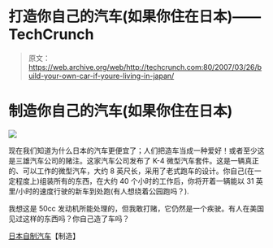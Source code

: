 # 打造你自己的汽车(如果你住在日本)——TechCrunch

> 原文：<https://web.archive.org/web/http://techcrunch.com:80/2007/03/26/build-your-own-car-if-youre-living-in-japan/>

# 制造你自己的汽车(如果你住在日本)

![](img/6b5be6b93684c50c07e4633a76f7e251.png)

现在我们知道为什么日本的汽车更便宜了；人们把造车当成一种爱好！或者至少这是三雄汽车公司的赌注。这家汽车公司发布了 K-4 微型汽车套件。这是一辆真正的、可以工作的微型汽车，大约 8 英尺长，采用了老式跑车的设计。你自己(在一定程度上)组装所有的东西，在大约 40 个小时的工作后，你将开着一辆能以 31 英里/小时的速度行驶的新车到处跑(有人想绕着公园跑吗？).

我想这是 50cc 发动机所能处理的，但我敢打赌，它仍然是一个疾驶。有人在美国见过这样的东西吗？你自己造了车吗？

[日本自制汽车](https://web.archive.org/web/20210224213450/http://www.makezine.com/blog/archive/2007/03/japanese_doityourself_car.html?CMP=OTC-0D6B48984890)【制造】
